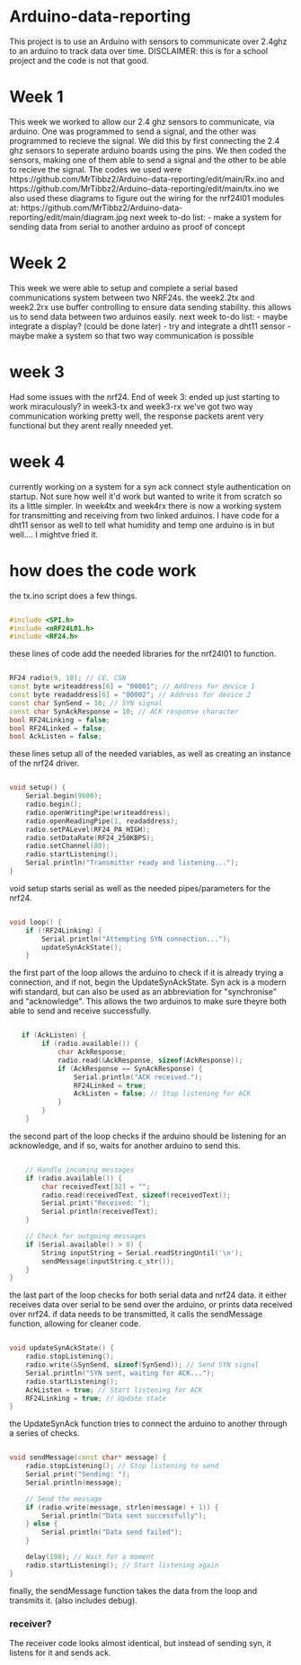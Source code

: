 # Arduino-data-reporting
This project is to use an Arduino with sensors to communicate over 2.4ghz to an arduino to track data over time. DISCLAIMER: this is for a school project and the code is not that good.
<h1>Week 1</h1>
This week we worked to allow our 2.4 ghz sensors to communicate, via arduino. One was programmed to send a signal, and the other was programmed to recieve the signal. We did this by first connecting the 2.4 ghz sensors to seperate arduino boards using the pins. We then coded the sensors, making one of them able to send a signal and the other to be able to recieve the signal. The codes we used were https://github.com/MrTibbz2/Arduino-data-reporting/edit/main/Rx.ino 
and https://github.com/MrTibbz2/Arduino-data-reporting/edit/main/tx.ino 
we also used these diagrams to figure out the wiring for the nrf24l01 modules at: https://github.com/MrTibbz2/Arduino-data-reporting/edit/main/diagram.jpg 
next week to-do list:
- make a system for sending data from serial to another arduino as proof of concept
<h1>Week 2</h1>
This week we were able to setup and complete a serial based communications system between two NRF24s.
the week2.2tx and week2.2rx use buffer controlling to ensure data sending stability. 
this allows us to send data between two arduinos easily.
next week to-do list:
- maybe integrate a display? (could be done later)
- try and integrate a dht11 sensor
- maybe make a system so that two way communication is possible

<H1>week 3</H1>
Had some issues with the nrf24.
End of week 3: ended up just starting to work miraculously? in week3-tx and week3-rx we've got two way communication working pretty well, the response packets arent very functional but they arent really nneeded yet.

<h1>week 4</h1>
currently working on a system for a syn ack connect style authentication on startup. Not sure how well it'd work but wanted to write it from scratch so its a little simpler. In week4tx and week4rx there is now a working system for transmitting and receiving from two linked arduinos. I have code for a dht11 sensor as well to tell what humidity and temp one arduino is in but well.... I mightve fried it.
<h1>how does the code work</h1>
the tx.ino script does a few things. 

```cpp

#include <SPI.h>
#include <nRF24L01.h>
#include <RF24.h>

```

these lines of code add the needed libraries for the nrf24l01 to function.
 ```cpp

RF24 radio(9, 10); // CE, CSN
const byte writeaddress[6] = "00001"; // Address for device 1
const byte readaddress[6] = "00002"; // Address for device 2
const char SynSend = 10; // SYN signal
const char SynAckResponse = 10; // ACK response character
bool RF24Linking = false;
bool RF24Linked = false;
bool AckListen = false;

```

these lines setup all of the needed variables, as well as creating an instance of the nrf24 driver.

```cpp

void setup() {
    Serial.begin(9600);
    radio.begin();
    radio.openWritingPipe(writeaddress);
    radio.openReadingPipe(1, readaddress);
    radio.setPALevel(RF24_PA_HIGH);
    radio.setDataRate(RF24_250KBPS);
    radio.setChannel(80);
    radio.startListening();
    Serial.println("Transmitter ready and listening...");
}

```
void setup starts serial as well as the needed pipes/parameters for the nrf24.

```cpp

void loop() {
    if (!RF24Linking) {
        Serial.println("Attempting SYN connection...");
        updateSynAckState();
    }

```
the first part of the loop allows the arduino to check if it is already trying a connection, and if not, begin the UpdateSynAckState. Syn ack is a modern wifi standard, but can also be used as an abbreviation for "synchronise" and "acknowledge". This allows the two arduinos to make sure theyre both able to send and receive successfully.

```cpp

   if (AckListen) {
        if (radio.available()) {
            char AckResponse;
            radio.read(&AckResponse, sizeof(AckResponse));
            if (AckResponse == SynAckResponse) {
                Serial.println("ACK received.");
                RF24Linked = true;
                AckListen = false; // Stop listening for ACK
            }
        }
    }

```

the second part of the loop checks if the arduino should be listening for an acknowledge, and if so, waits for another arduino to send this.

```cpp

    // Handle incoming messages
    if (radio.available()) {
        char receivedText[32] = "";
        radio.read(receivedText, sizeof(receivedText));
        Serial.print("Received: ");
        Serial.println(receivedText);
    }

    // Check for outgoing messages
    if (Serial.available() > 0) {
        String inputString = Serial.readStringUntil('\n');
        sendMessage(inputString.c_str());
    }
}

```
the last part of the loop checks for both serial data and nrf24 data. it either receives data over serial to be send over the arduino, or prints data received over nrf24. if data needs to be transmitted, it calls the sendMessage function, allowing for cleaner code.

```cpp

void updateSynAckState() {
    radio.stopListening();
    radio.write(&SynSend, sizeof(SynSend)); // Send SYN signal
    Serial.println("SYN sent, waiting for ACK...");
    radio.startListening();
    AckListen = true; // Start listening for ACK
    RF24Linking = true; // Update state
}

```
the UpdateSynAck function tries to connect the arduino to another through a series of checks.

```cpp

void sendMessage(const char* message) {
    radio.stopListening(); // Stop listening to send
    Serial.print("Sending: ");
    Serial.println(message);

    // Send the message
    if (radio.write(message, strlen(message) + 1)) {
        Serial.println("Data sent successfully");
    } else {
        Serial.println("Data send failed");
    }

    delay(100); // Wait for a moment
    radio.startListening(); // Start listening again
}

```

finally, the sendMessage function takes the data from the loop and transmits it. (also includes debug).


<h3>receiver?</h3>
The receiver code looks almost identical, but instead of sending syn, it listens for it and sends ack.



